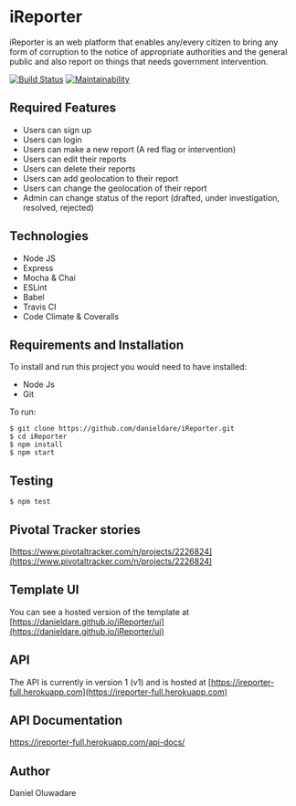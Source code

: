 # iReporter

iReporter is an web platform that enables any/every citizen to bring any form of corruption to the notice of appropriate authorities and the general public and also report on things that needs government intervention.

[![Build Status](https://travis-ci.org/danieldare/iReporter.svg?branch=develop)](https://travis-ci.org/danieldare/iReporter)
[![Maintainability](https://api.codeclimate.com/v1/badges/3ac393c6fd21317fef4a/maintainability)](https://codeclimate.com/github/danieldare/iReporter/maintainability)

## Required Features

- Users can sign up
- Users can login
- Users can make a new report (A red flag or intervention)
- Users can edit their reports
- Users can delete their reports
- Users can add geolocation to their report
- Users can change the geolocation of their report
- Admin can change status of the report (drafted, under investigation, resolved, rejected)

## Technologies

- Node JS
- Express
- Mocha & Chai
- ESLint
- Babel
- Travis CI
- Code Climate & Coveralls

## Requirements and Installation

To install and run this project you would need to have installed:

- Node Js
- Git

To run:

```
$ git clone https://github.com/danieldare/iReporter.git
$ cd iReporter
$ npm install
$ npm start
```

## Testing

```
$ npm test
```

## Pivotal Tracker stories

[https://www.pivotaltracker.com/n/projects/2226824](https://www.pivotaltracker.com/n/projects/2226824)

## Template UI

You can see a hosted version of the template at [https://danieldare.github.io/iReporter/ui](https://danieldare.github.io/iReporter/ui)

## API

The API is currently in version 1 (v1) and is hosted at [https://ireporter-full.herokuapp.com](https://ireporter-full.herokuapp.com)

## API Documentation

https://ireporter-full.herokuapp.com/api-docs/

## Author

Daniel Oluwadare
